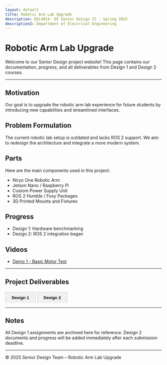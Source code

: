 ```yaml
---
layout: default
title: Robotic Arm Lab Upgrade
description: EEL4914: EE Senior Design II - Spring 2025​
description2: Department of Electrical Engineering
---
```


<style>
.tab-container {
  margin-top: 20px;
}

.tab-buttons {
  display: flex;
  margin-bottom: 10px;
  flex-wrap: wrap;
}

.tab-buttons button {
  padding: 10px 20px;
  cursor: pointer;
  border: 1px solid #ccc;
  border-bottom: none;
  background-color: #f1f1f1;
  margin-right: 5px;
  font-weight: bold;
}

.tab-buttons button.active {
  background-color: #fff;
  border-bottom: 1px solid #fff;
}

.tab-content {
  border: 1px solid #ccc;
  padding: 15px;
  display: none;
  background-color: #fff;
}

.tab-content.active {
  display: block;
}
</style>

<script>
document.addEventListener("DOMContentLoaded", function () {
  const buttons = document.querySelectorAll(".tab-buttons button");
  const contents = document.querySelectorAll(".tab-content");

  buttons.forEach((button, index) => {
    button.addEventListener("click", () => {
      buttons.forEach(btn => btn.classList.remove("active"));
      contents.forEach(content => content.classList.remove("active"));

      button.classList.add("active");
      contents[index].classList.add("active");
    });
  });

  // Activate first tab by default
  buttons[0].classList.add("active");
  contents[0].classList.add("active");
});
</script>

# Robotic Arm Lab Upgrade

Welcome to our Senior Design project website! This page contains our documentation, progress, and all deliverables from Design 1 and Design 2 courses.

---

## Motivation
<!-- Insert your project motivation here -->
Our goal is to upgrade the robotic arm lab experience for future students by introducing new capabilities and streamlined interfaces.

## Problem Formulation
<!-- Insert your problem statement here -->
The current robotic lab setup is outdated and lacks ROS 2 support. We aim to redesign the architecture and integrate a more modern system.

## Parts
Here are the main components used in this project:
- Niryo One Robotic Arm
- Jetson Nano / Raspberry Pi
- Custom Power Supply Unit
- ROS 2 Humble / Foxy Packages
- 3D Printed Mounts and Fixtures

## Progress
- Design 1: Hardware benchmarking
- Design 2: ROS 2 integration began


## Videos
- [Demo 1 - Basic Motor Test](#)


---

## Project Deliverables

<div class="tab-container">
  <div class="tab-buttons">
    <button>Design 1</button>
    <button>Design 2</button>
  </div>

  <div class="tab-content">
    <h3>Design 1 Assignments</h3>
    <ul>
      <li><a href="#">Proposal Report</a></li>
      <li><a href="#">System Block Diagram</a></li>
      <li><a href="#">Bill of Materials</a></li>
      <li><a href="#">Initial Simulation Results</a></li>
      <li><a href="#">Final Presentation</a></li>
      <!-- Add more Design 1 items as needed -->
    </ul>
  </div>

  <div class="tab-content">
    <h3>Design 2 Assignments</h3>
    <ul>
      <li><a href="#">Project Timeline</a></li>
      <li><a href="#">Test Plans</a></li>
      <li><a href="#">Controller Implementation</a></li>
      <li><a href="#">System Testing Videos</a></li>
      <li><a href="#">Final Documentation</a></li>
      <!-- Add more Design 2 items as you complete them -->
    </ul>
  </div>
</div>

---

## Notes
All Design 1 assignments are archived here for reference. Design 2 documents and progress will be added immediately after each submission deadline.

---

© 2025 Senior Design Team – Robotic Arm Lab Upgrade

